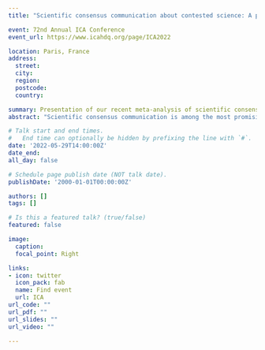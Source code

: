```yaml
---
title: "Scientific consensus communication about contested science: A preregistered meta-analysis"

event: 72nd Annual ICA Conference
event_url: https://www.icahdq.org/page/ICA2022

location: Paris, France
address:
  street: 
  city: 
  region: 
  postcode: 
  country: 

summary: Presentation of our recent meta-analysis of scientific consensus communication experiments.
abstract: "Scientific consensus communication is among the most promising interventions to minimize the gap between experts’ and the public’s belief in scientific facts. There is, however, discussion about its effectiveness in changing consensus perceptions and beliefs about contested science topics. This preregistered meta-analysis assessed the effects of communicating the existence of scientific consensus on perceived scientific consensus and belief in scientific facts. Combining 43 experiments (total N = ~34,800) about climate change, genetically modified food, and vaccination, we show that single exposure to consensus messaging has a positive effect on perceived scientific consensus (g = 0.55) and on factual beliefs (g = 0.12). Consensus communication yielded very similar effects for climate change and genetically modified food, while the low number of experiments about vaccination prevented conclusions regarding this topic specifically. Although the effect is small, communicating scientific consensus appears to be a reliable way to change beliefs about contested science topics."

# Talk start and end times.
#   End time can optionally be hidden by prefixing the line with `#`.
date: '2022-05-29T14:00:00Z'
date_end: 
all_day: false

# Schedule page publish date (NOT talk date).
publishDate: '2000-01-01T00:00:00Z'

authors: []
tags: []

# Is this a featured talk? (true/false)
featured: false

image:
  caption: 
  focal_point: Right

links:
- icon: twitter
  icon_pack: fab
  name: Find event
  url: ICA
url_code: ""
url_pdf: ""
url_slides: ""
url_video: ""

---
```


